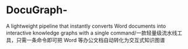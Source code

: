 # DocuGraph-
A lightweight pipeline that instantly converts Word documents into interactive knowledge graphs with a single command/一款轻量级流水线工具，只需一条命令即可把 Word 等办公文档自动转化为交互式知识图谱
